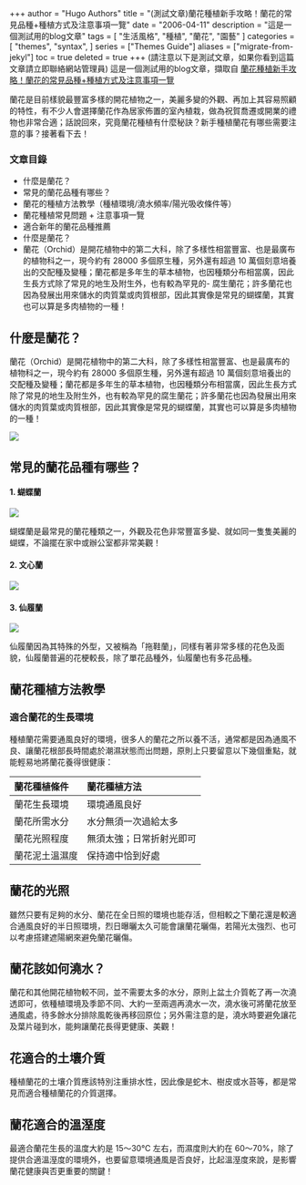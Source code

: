 +++
author = "Hugo Authors"
title = "(測試文章)蘭花種植新手攻略！蘭花的常見品種+種植方式及注意事項一覽"
date = "2006-04-11"
description = "這是一個測試用的blog文章"
tags = [
    "生活風格",
    "種植",
    "蘭花",
    "園藝"
]
categories = [
    "themes",
    "syntax",
]
series = ["Themes Guide"]
aliases = ["migrate-from-jekyl"]
toc = true
deleted = true
+++
(請注意以下是測試文章，如果你看到這篇文章請立即聯絡網站管理員) 
這是一個測試用的blog文章，擷取自 [蘭花種植新手攻略！蘭花的常見品種+種植方式及注意事項一覽](https://urbangreen.cc/%E8%98%AD%E8%8A%B1%E7%A8%AE%E6%A4%8D)

蘭花是目前樣貌最豐富多樣的開花植物之一，美麗多變的外觀、再加上其容易照顧的特性，有不少人會選擇蘭花作為居家佈置的室內植栽，做為祝賀喬遷或開業的禮物也非常合適；話說回來，究竟蘭花種植有什麼秘訣？新手種植蘭花有哪些需要注意的事？接著看下去！

### 文章目錄

- 什麼是蘭花？
- 常見的蘭花品種有哪些？
- 蘭花的種植方法教學（種植環境/澆水頻率/陽光吸收條件等）
- 蘭花種植常見問題 + 注意事項一覽
- 適合新年的蘭花品種推薦
- 什麼是蘭花？
- 蘭花（Orchid）是開花植物中的第二大科，除了多樣性相當豐富、也是最廣布的植物科之一，現今約有 28000 多個原生種，另外還有超過 10 萬個刻意培養出的交配種及變種；蘭花都是多年生的草本植物，也因種類分布相當廣，因此生長方式除了常見的地生及附生外，也有較為罕見的- 腐生蘭花；許多蘭花也因為發展出用來儲水的肉質葉或肉質根部，因此其實像是常見的蝴蝶蘭，其實也可以算是多肉植物的一種！

## 什麼是蘭花？
蘭花（Orchid）是開花植物中的第二大科，除了多樣性相當豐富、也是最廣布的植物科之一，現今約有 28000 多個原生種，另外還有超過 10 萬個刻意培養出的交配種及變種；蘭花都是多年生的草本植物，也因種類分布相當廣，因此生長方式除了常見的地生及附生外，也有較為罕見的腐生蘭花；許多蘭花也因為發展出用來儲水的肉質葉或肉質根部，因此其實像是常見的蝴蝶蘭，其實也可以算是多肉植物的一種！

![](https://cdn02.pinkoi.com/wp-content/uploads/sites/6/2022/10/24005009/AnyConv.com__2-2.webp)

## 常見的蘭花品種有哪些？
#### 1. 蝴蝶蘭
![](https://cdn02.pinkoi.com/wp-content/uploads/sites/6/2022/10/24005016/AnyConv.com__4-2.webp)

蝴蝶蘭是最常見的蘭花種類之一，外觀及花色非常豐富多變、就如同一隻隻美麗的蝴蝶，不論擺在家中或辦公室都非常美觀！

#### 2. 文心蘭
![](https://cdn02.pinkoi.com/wp-content/uploads/sites/6/2022/10/24005022/AnyConv.com__3-2.webp)

#### 3. 仙履蘭
![](https://cdn02.pinkoi.com/wp-content/uploads/sites/6/2022/10/24005029/AnyConv.com__1-2.webp)

仙履蘭因為其特殊的外型，又被稱為「拖鞋蘭」，同樣有著非常多樣的花色及面貌，仙履蘭普遍的花梗較長，除了單花品種外，仙履蘭也有多花品種。

## 蘭花種植方法教學
### 適合蘭花的生長環境
種植蘭花需要通風良好的環境，很多人的蘭花之所以養不活，通常都是因為通風不良、讓蘭花根部長時間處於潮濕狀態而出問題，原則上只要留意以下幾個重點，就能輕易地將蘭花養得很健康：

| 蘭花種植條件   | 蘭花種植方法           |
|:---------------|:----------------------|
| 蘭花生長環境   | 環境通風良好           |
| 蘭花所需水分   | 水分無須一次過給太多    |
| 蘭花光照程度   | 無須太強；日常折射光即可 |
| 蘭花泥土溫濕度 | 保持適中恰到好處       |

## 蘭花的光照
雖然只要有足夠的水分、蘭花在全日照的環境也能存活，但相較之下蘭花還是較適合通風良好的半日照環境，烈日曝曬太久可能會讓蘭花曬傷，若陽光太強烈、也可以考慮搭建遮陽網來避免蘭花曬傷。

## 蘭花該如何澆水？
蘭花和其他開花植物較不同，並不需要太多的水分，原則上盆土介質乾了再一次澆透即可，依種植環境及季節不同、大約一至兩週再澆水一次，澆水後可將蘭花放至通風處，待多餘水分排除風乾後再移回原位；另外需注意的是，澆水時要避免讓花及葉片碰到水，能夠讓蘭花長得更健康、美觀！

## 花適合的土壤介質
種植蘭花的土壤介質應該特別注重排水性，因此像是蛇木、樹皮或水苔等，都是常見而適合種植蘭花的介質選擇。

## 蘭花適合的溫溼度
最適合蘭花生長的溫度大約是 15～30℃ 左右，而濕度則大約在 60～70%，除了提供合適溫溼度的環境外，也要留意環境通風是否良好，比起溫溼度來說，是影響蘭花健康與否更重要的關鍵！